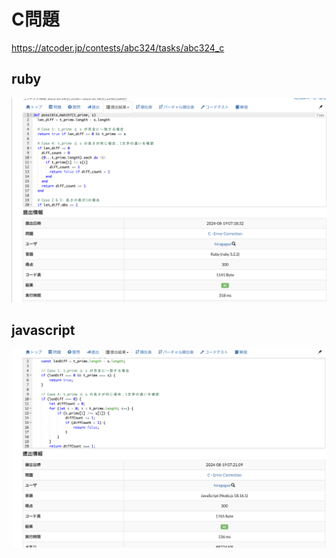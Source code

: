 # C問題
https://atcoder.jp/contests/abc324/tasks/abc324_c
## ruby
![alt text](image.png)
## javascript 
![alt text](image-1.png)
